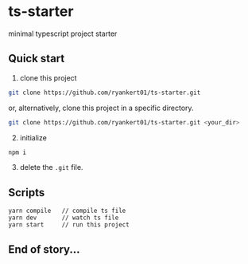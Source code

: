 # ts-starter

minimal typescript project starter

## Quick start

1. clone this project

```sh
git clone https://github.com/ryankert01/ts-starter.git
```

or, alternatively, clone this project in a specific directory.

```sh
git clone https://github.com/ryankert01/ts-starter.git <your_dir>
```

2. initialize

```sh
npm i
```

3. delete the  `.git` file.

## Scripts

```
yarn compile   // compile ts file
yarn dev       // watch ts file
yarn start     // run this project
```

## End of story...
